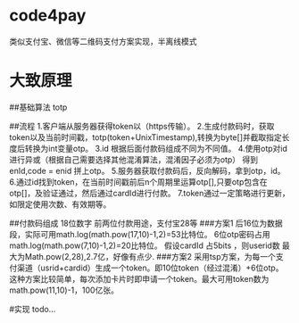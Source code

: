 # code4pay
类似支付宝、微信等二维码支付方案实现，半离线模式
# 大致原理
##基础算法
totp

##流程
1.客户端从服务器获得token以（https传输）。
2.生成付款码时，获取token以及当前时间戳，totp(token+UnixTimestamp),转换为byte[]并截取指定长度后转换为int变量otp。
3.id 根据后面付款码组成不同为不同值。
4.使用otp对id 进行异或（根据自己需要选择其他混淆算法，混淆因子必须为otp） 得到enId,code = enid 拼上otp。
5.服务器获取付款码后，反向解码，拿到otp，id。
6.通过id找到token，在当前时间戳前后n个周期里运算otp[],只要otp包含在otp[]，及验证通过，然后通过cardId进行付款。
7.token通过一定策略进行更新，如限定使用次数、有效期等。

##付款码组成
18位数字
前两位付款用途，支付宝28等
###方案1
后16位为数据段，实际可用math.log(math.pow(17,10)-1,2)=53比特位。
6位otp密码占用math.log(math.pow(7,10)-1,2)=20比特位。
假设cardId 占5bits ，则userid数 最大为Math.pow(2,28),2.7亿，好像有点少.
###方案2
采用tsp方案，为每一个支付渠道（usrid+cardid）生成一个token。即10位token（经过混淆）+6位otp。
这种方案比较简单，每次添加卡片时即申请一个token。最大可用token数为math.pow(11,10)-1，100亿张。




#实现
todo...